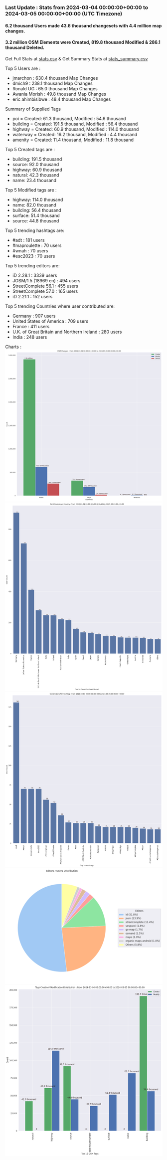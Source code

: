 ### Last Update : Stats from 2024-03-04 00:00:00+00:00 to 2024-03-05 00:00:00+00:00 (UTC Timezone)

#### 6.2 thousand Users made 43.6 thousand changesets with 4.4 million map changes.
#### 3.2 million OSM Elements were Created, 819.8 thousand Modified & 286.1 thousand Deleted.
Get Full Stats at [stats.csv](/stats/Global/Daily/stats.csv)
 & Get Summary Stats at [stats_summary.csv](/stats/Global/Daily/stats_summary.csv)

Top 5 Users are : 
- jmarchon : 630.4 thousand Map Changes
- dmich9 : 238.1 thousand Map Changes
- Ronald UG : 65.0 thousand Map Changes
- Awania Morish : 49.8 thousand Map Changes
- eric ahimbisibwe : 48.4 thousand Map Changes

Summary of Supplied Tags
- poi = Created: 61.3 thousand, Modified : 54.6 thousand
- building = Created: 191.5 thousand, Modified : 56.4 thousand
- highway = Created: 60.9 thousand, Modified : 114.0 thousand
- waterway = Created: 16.2 thousand, Modified : 4.4 thousand
- amenity = Created: 11.4 thousand, Modified : 11.8 thousand


Top 5 Created tags are :
- building: 191.5 thousand
- source: 92.0 thousand
- highway: 60.9 thousand
- natural: 42.3 thousand
- name: 23.4 thousand


Top 5 Modified tags are :
- highway: 114.0 thousand
- name: 82.0 thousand
- building: 56.4 thousand
- surface: 51.4 thousand
- source: 44.8 thousand


Top 5 trending hashtags are:
- #adt : 181 users
- #maproulette : 70 users
- #wnah : 70 users
- #esc2023 : 70 users


Top 5 trending editors are:
- iD 2.28.1 : 3339 users
- JOSM/1.5 (18969 en) : 494 users
- StreetComplete 56.1 : 455 users
- StreetComplete 57.0 : 165 users
- iD 2.21.1 : 152 users


Top 5 trending Countries where user contributed are:
- Germany : 907 users
- United States of America : 709 users
- France : 411 users
- U.K. of Great Britain and Northern Ireland : 280 users
- India : 248 users


 Charts : 
![Alt text](./stats_osm_changes.png) 
![Alt text](./stats_users_per_country.png) 
![Alt text](./stats_users_per_hashtag.png) 
![Alt text](./stats_editors_pie_chart.png) 
![Alt text](./stats_tags.png) 
